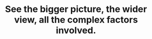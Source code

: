 ---
title: See the bigger picture, the wider view, all the complex factors involved.
tags: daoism TMWT context
---